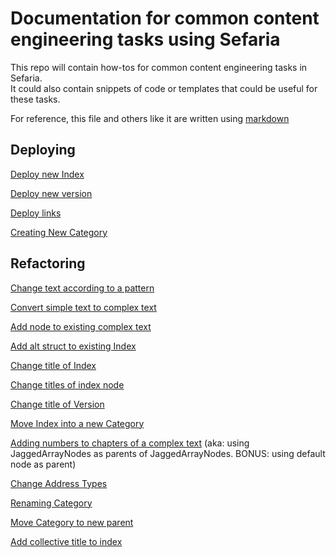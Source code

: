 # Documentation for common content engineering tasks using Sefaria

This repo will contain how-tos for common content engineering tasks in Sefaria.  
It could also contain snippets of code or templates that could be useful for these tasks. 

For reference, this file and others like it are written using [markdown](https://docs.github.com/en/github/writing-on-github/basic-writing-and-formatting-syntax)


## Deploying 

[Deploy new Index](./docs/deployIndex.md)

[Deploy new version](./docs/deployVersion.md)

[Deploy links](./docs/deployLinks.md)

[Creating New Category](./docs/deployCategory.md)



## Refactoring

[Change text according to a pattern](./docs/changeTextPattern.md)

[Convert simple text to complex text](./docs/convertToComplexText.md)

[Add node to existing complex text](./docs/addSchemaNode.md)
	
[Add alt struct to existing Index](./docs/addAltStruct.md)

[Change title of Index](./docs/changeIndexTitle.md)

[Change titles of index node](./docs/changeIndexNodeTitle.md)
	
[Change title of Version](./docs/changeVersionTitle.md)

[Move Index into a new Category](./docs/moveIndexIntoCategory.md)

[Adding numbers to chapters of a complex text](./docs/addNumbersToSchemaNode.md) (aka: using JaggedArrayNodes as parents of JaggedArrayNodes. BONUS: using default node as parent)

[Change Address Types](./docs/changeAddressType.md)	
  
[Renaming Category](./docs/renameCategory.md)

[Move Category to new parent](./docs/moveCategoryToNewParent.md)

[Add collective title to index](./docs/addingCollectiveTitle.md)

	

